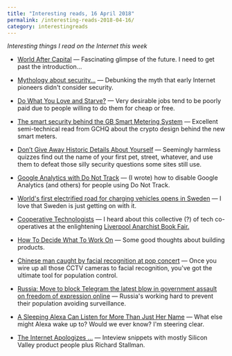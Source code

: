 ```yaml
---
title: "Interesting reads, 16 April 2018"
permalink: /interesting-reads-2018-04-16/
category: interestingreads
---
```


*Interesting things I read on the Internet this week*

<!--more-->

- [World After Capital](https://worldaftercapital.gitbooks.io/worldaftercapital/content/) — Fascinating glimpse of the future. I need to get past the introduction...

- [Mythology about security…](https://gettys.wordpress.com/2018/04/09/mythology-about-security/) — Debunking the myth that early Internet pioneers didn't consider security.

- [Do What You Love and Starve?](http://www.martynemko.com/articles/do-what-you-love-and-starve_id1380) — Very desirable jobs tend to be poorly paid due to people willing to do them for cheap or free.

- [The smart security behind the GB Smart Metering System](https://www.ncsc.gov.uk/articles/smart-security-behind-gb-smart-metering-system) — Excellent semi-technical read from GCHQ about the crypto design behind the new smart meters.

- [Don’t Give Away Historic Details About Yourself](https://krebsonsecurity.com/2018/04/dont-give-away-historic-details-about-yourself/) — Seemingly harmless quizzes find out the name of your first pet, street, whatever, and use them to defeat those silly security questions some sites still use.

- [Google Analytics with Do Not Track](https://www.paulfurley.com/google-analytics-do-not-track/) — (I wrote) how to disable Google Analytics (and others) for people using Do Not Track.

- [World's first electrified road for charging vehicles opens in Sweden](https://www.theguardian.com/environment/2018/apr/12/worlds-first-electrified-road-for-charging-vehicles-opens-in-sweden) — I love that Sweden is just getting on with it.

- [Cooperative Technologists](https://www.coops.tech/) — I heard about this collective (?) of tech co-operatives at the enlightening [Liverpool Anarchist Book Fair.](https://liverpoolanarchistbookfair.wordpress.com/)

- [How To Decide What To Work On](https://dcgross.com/decide-what-to-work-on/) — Some good thoughts about building products.

- [Chinese man caught by facial recognition at pop concert](http://www.bbc.co.uk/news/world-asia-china-43751276) — Once you wire up all those CCTV cameras to facial recognition, you've got the ultimate tool for population control.

- [Russia: Move to block Telegram the latest blow in government assault on freedom of expression online](https://www.amnesty.org/en/latest/news/2018/04/russia-move-to-block-telegram-the-latest-blow-in-government-assault-on-freedom-of-expression-online/) — Russia's working hard to prevent their population avoiding surveillance.

- [A Sleeping Alexa Can Listen for More Than Just Her Name](https://spectrum.ieee.org/view-from-the-valley/consumer-electronics/gadgets/beyond-the-super-bowl-a-sleeping-alexa-can-listen-for-more-than-just-her-name) — What else might Alexa wake up to? Would we ever know? I'm steering clear.

- [The Internet Apologizes …](http://nymag.com/selectall/2018/04/an-apology-for-the-internet-from-the-people-who-built-it.html) — Inteview snippets with mostly Silicon Valley product people plus Richard Stallman.

